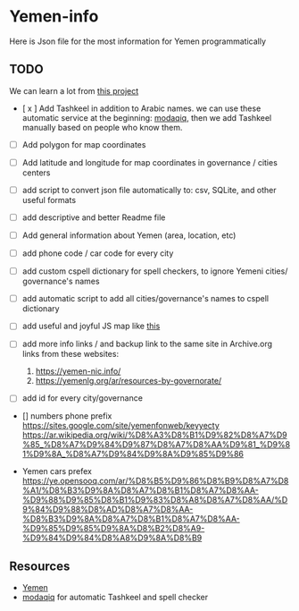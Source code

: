 # Yemen-info

Here is Json file for the most information for Yemen programmatically

## TODO

We can learn a lot from [this project](https://github.com/dr5hn/countries-states-cities-database)

- [ x ] Add Tashkeel in addition to Arabic names. we can use these automatic service at the beginning: [modaqiq](https://dictionary.alc.ae/modaqiq), then we add Tashkeel manually based on people who know them.
- [ ] Add polygon for map coordinates
- [ ] Add latitude and longitude for map coordinates in governance / cities centers
- [ ] add script to convert json file automatically to: csv, SQLite, and other useful formats
- [ ] add descriptive and better Readme file
- [ ] Add general information about Yemen (area, location, etc)
- [ ] add phone code / car code for every city
- [ ] add custom cspell dictionary for spell checkers, to ignore Yemeni cities/ governance's names
- [ ] add automatic script to add all cities/governance's names to cspell dictionary

- [ ] add useful and joyful JS map like [this](https://yemenlg.org/ar/)

- [ ] add more info links /  and backup link to the same site in Archive.org links from these websites:
    1. https://yemen-nic.info/
    2. https://yemenlg.org/ar/resources-by-governorate/
- [ ] add id for every city/governance

- [] numbers phone prefix
    https://sites.google.com/site/yemenfonweb/keyyecty
    https://ar.wikipedia.org/wiki/%D8%A3%D8%B1%D9%82%D8%A7%D9%85_%D8%A7%D9%84%D9%87%D8%A7%D8%AA%D9%81_%D9%81%D9%8A_%D8%A7%D9%84%D9%8A%D9%85%D9%86

- Yemen cars prefex
    https://ye.opensooq.com/ar/%D8%B5%D9%86%D8%B9%D8%A7%D8%A1/%D8%B3%D9%8A%D8%A7%D8%B1%D8%A7%D8%AA-%D9%88%D9%85%D8%B1%D9%83%D8%A8%D8%A7%D8%AA/%D9%84%D9%88%D8%AD%D8%A7%D8%AA-%D8%B3%D9%8A%D8%A7%D8%B1%D8%A7%D8%AA-%D9%85%D9%85%D9%8A%D8%B2%D8%A9-%D9%84%D9%84%D8%A8%D9%8A%D8%B9

## Resources
- [Yemen](https://en.wikipedia.org/wiki/Yemen)
- [modaqiq](https://dictionary.alc.ae/modaqiq) for automatic Tashkeel and spell checker
